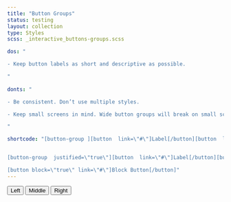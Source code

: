 ```yaml
---
title: "Button Groups"
status: testing
layout: collection
type: Styles
scss: _interactive_buttons-groups.scss

dos: "

- Keep button labels as short and descriptive as possible.

"
 
donts: "

- Be consistent. Don’t use multiple styles.

- Keep small screens in mind. Wide button groups will break on small screens.

"

shortcode: "[button-group ][button  link=\"#\"]Label[/button][button  link=\"#\"]Label[/button][/button-group]


[button-group  justified=\"true\"][button  link=\"#\"]Label[/button][button  link=\"#\"]Label[/button][/button-group]

[button block=\"true\" link=\"#\"]Block Button[/button]"
---
```


<div class="btn-group" role="group" aria-label="Basic example">
  <button type="button" class="btn btn-secondary">Left</button>
  <button type="button" class="btn btn-secondary">Middle</button>
  <button type="button" class="btn btn-secondary">Right</button>
</div>